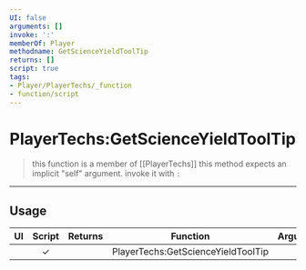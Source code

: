 ```yaml
---
UI: false
arguments: []
invoke: ':'
memberOf: Player
methodname: GetScienceYieldToolTip
returns: []
script: true
tags:
- Player/PlayerTechs/_function
- function/script
---
```

# PlayerTechs:GetScienceYieldToolTip
> this function is a member of [[PlayerTechs]]
> this method expects an implicit "self" argument. invoke it with `:`
-----
## Usage
|  UI | Script | Returns | Function | Arguments |
|:---:|:------:|-------:|:--------:|:---------|
| |✓||PlayerTechs:GetScienceYieldToolTip||
